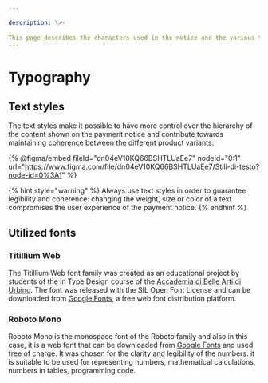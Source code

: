 ```yaml
---

description: \>-  
This page describes the characters used in the notice and the various text styles necessary to maintain the correct information hierarchy.
---
```


# Typography

## Text styles

The text styles make it possible to have more control over the hierarchy of the content shown on the payment notice and contribute towards maintaining coherence between the different product variants.

{% @figma/embed fileId="dn04eV10KQ66BSHTLUaEe7" nodeId="0:1" url="https://www.figma.com/file/dn04eV10KQ66BSHTLUaEe7/Stili-di-testo?node-id=0%3A1" %}

{% hint style="warning" %} Always use text styles in order to guarantee legibility and coherence: changing the weight, size or color of a text compromises the user experience of the payment notice. {% endhint %}

## Utilized fonts

### Titillium Web

The Titillium Web font family was created as an educational project by students of the in Type Design course of the [Accademia di Belle Arti di Urbino](http://nta.accademiadiurbino.it/titillium/). The font was released with the SIL Open Font License and can be downloaded from [Google Fonts](https://fonts.google.com/specimen/Titillium+Web), a free web font distribution platform.

### Roboto Mono

Roboto Mono is the monospace font of the Roboto family and also in this case, it is a web font that can be downloaded from [Google Fonts](https://fonts.google.com/specimen/Roboto+Mono) and used free of charge. It was chosen for the clarity and legibility of the numbers: it is suitable to be used for representing numbers, mathematical calculations, numbers in tables, programming code.